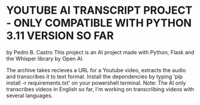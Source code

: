 # YOUTUBE AI TRANSCRIPT PROJECT - ONLY COMPATIBLE WITH PYTHON 3.11 VERSION SO FAR
by Pedro B. Castro
This project is an AI project made with Python, Flask and the Whisper library by Open AI. 

The archive takes recieves a URL for a Youtube video, extracts the audio and transcribes it to text format. 
Install the dependencies by typing 'pip install -r requirements.txt' on your powershell terminal. 
Note: The AI only transcribes videos in English so far, I'm working on transcriibing videos with several languages.

